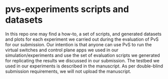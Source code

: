 # pvs-experiments scripts and datasets

In this repo one may find a how-to, a set of scripts, and generated datasets and plots for each experiment we carried out during the evaluation of PvS for our submission. Our intention is that anyone can use PvS to run the virtual switches and control plane apps we used in our simulation/experiments and use the set of evaluation scripts we generated for replicating the results we discussed in our submission. The testbed we used in our experiments is described in the manuscript. As per double-blind submission requirements, we will not upload the manuscript.
